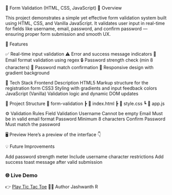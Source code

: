 🧾 Form Validation (HTML, CSS, JavaScript)
📌 Overview

This project demonstrates a simple yet effective form validation system built using HTML, CSS, and Vanilla JavaScript.
It validates user input in real-time for fields like username, email, password, and confirm password — ensuring proper form submission and smooth UX.

🚀 Features

✅ Real-time input validation
⚠️ Error and success message indicators
📧 Email format validation using regex
🔒 Password strength check (min 8 characters)
🔁 Password match confirmation
🎨 Responsive design with gradient background

🧠 Tech Stack
Frontend	Description
HTML5	Markup structure for the registration form
CSS3	Styling with gradients and input feedback colors
JavaScript (Vanilla)	Validation logic and dynamic DOM updates

📂 Project Structure
📁 form-validation
 ┣ 📜 index.html
 ┣ 📜 style.css
 ┗ 📜 app.js

 ⚙️ Validation Rules
Field	Validation
Username	Cannot be empty
Email	Must be in valid email format
Password	Minimum 8 characters
Confirm Password	Must match the password

🖥️ Preview
Here’s a preview of the interface 👇

 💡 Future Improvements

Add password strength meter
Include username character restrictions
Add success toast message after valid submission

### 🌐 Live Demo
👉 [Play Tic Tac Toe](https://form-validation-psi-snowy.vercel.app/)
👨‍💻 Author
Jashwanth R

